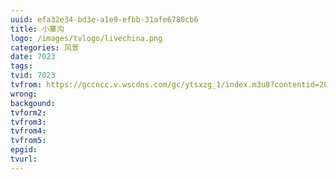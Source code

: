 ```yaml
---
uuid: efa32e34-bd3e-a1e9-efbb-31afe6780cb6
title: 小寨沟
logo: /images/tvlogo/livechina.png
categories: 风景
date: 7023
tags:
tvid: 7023
tvfrom: https://gccncc.v.wscdns.com/gc/ytsxzg_1/index.m3u8?contentid=2820180516001
wrong:
backgound:
tvform2:
tvfrom3:
tvfrom4:
tvfrom5:
epgid:
tvurl:
---
```

